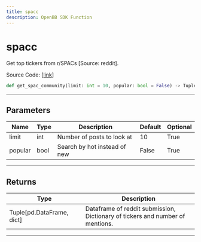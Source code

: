 ```yaml
---
title: spacc
description: OpenBB SDK Function
---
```


# spacc

Get top tickers from r/SPACs [Source: reddit].

Source Code: [[link](https://github.com/OpenBB-finance/OpenBBTerminal/tree/main/openbb_terminal/common/behavioural_analysis/reddit_model.py#L317)]
```python
def get_spac_community(limit: int = 10, popular: bool = False) -> Tuple[pd.DataFrame, dict]
```
---
## Parameters
| Name | Type | Description | Default | Optional |
| ---- | ---- | ----------- | ------- | -------- |
| limit | int | Number of posts to look at | 10 | True |
| popular | bool | Search by hot instead of new | False | True |

---
## Returns
| Type | Description |
| ---- | ----------- |
| Tuple[pd.DataFrame, dict] | Dataframe of reddit submission,<br/>Dictionary of tickers and number of mentions. |
---
